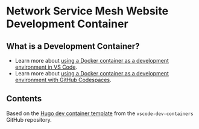 # Network Service Mesh Website Development Container

## What is a Development Container?

* Learn more about [using a Docker container as a development environment in VS Code](https://code.visualstudio.com/docs/remote/containers).
* Learn more about [using a Docker container as a development environment with GitHub Codespaces](https://docs.github.com/en/codespaces/developing-in-codespaces/creating-a-codespace).

## Contents

Based on the [Hugo dev container template](https://github.com/microsoft/vscode-dev-containers/tree/main/containers/hugo) from the `vscode-dev-containers` GitHub repository.
